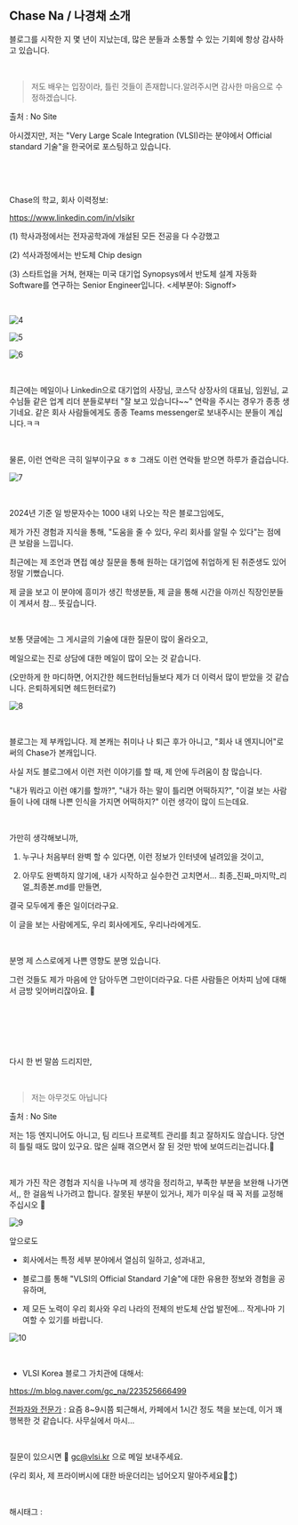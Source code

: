 ## Chase Na / 나경채 소개

블로그를 시작한 지 몇 년이 지났는데, 많은 분들과 소통할 수 있는 기회에 항상 감사하고 있습니다.

​

> 저도 배우는 입장이라, 틀린 것들이 존재합니다.알려주시면 감사한 마음으로 수정하겠습니다.

출처 : No Site

아시겠지만, 저는 "Very Large Scale Integration (VLSI)라는 분야에서 Official standard 기술"을 한국어로 포스팅하고 있습니다.

​

​

Chase의 학교, 회사 이력정보:

https://www.linkedin.com/in/vlsikr

(1) 학사과정에서는 전자공학과에 개설된 모든 전공을 다 수강했고

(2) 석사과정에서는 반도체 Chip design

(3) 스타트업을 거쳐, 현재는 미국 대기업 Synopsys에서 반도체 설계 자동화 Software를 연구하는 Senior Engineer입니다. <세부분야: Signoff>

​

![4](./asset/4.png)

![5](./asset/5.png)

![6](./asset/6.png)

​

최근에는 메일이나 Linkedin으로 대기업의 사장님, 코스닥 상장사의 대표님, 임원님, 교수님들 같은 업계 리더 분들로부터 "잘 보고 있습니다~~" 연락을 주시는 경우가 종종 생기네요. 같은 회사 사람들에게도 종종 Teams messenger로 보내주시는 분들이 계십니다.ㅋㅋ

​

물론, 이런 연락은 극히 일부이구요 ㅎㅎ 그래도 이런 연락들 받으면 하루가 즐겁습니다.

![7](./asset/7.png)

​

2024년 기준 일 방문자수는 1000 내외 나오는 작은 블로그임에도,

제가 가진 경험과 지식을 통해, "도움을 줄 수 있다, 우리 회사를 알릴 수 있다"는 점에 큰 보람을 느낍니다.

최근에는 제 조언과 면접 예상 질문을 통해 원하는 대기업에 취업하게 된 취준생도 있어 정말 기뻤습니다.

제 글을 보고 이 분야에 흥미가 생긴 학생분들, 제 글을 통해 시간을 아끼신 직장인분들이 계셔서 참... 뜻깊습니다.

​

보통 댓글에는 그 게시글의 기술에 대한 질문이 많이 올라오고,

메일으로는 진로 상담에 대한 메일이 많이 오는 것 같습니다.

(오만하게 한 마디하면, 어지간한 헤드헌터님들보다 제가 더 이력서 많이 받았을 것 같습니다. 은퇴하게되면 헤드헌터로?)

![8](./asset/8.png)

​

블로그는 제 부캐입니다. 제 본캐는 취미나 나 퇴근 후가 아니고, "회사 내 엔지니어"로써의 Chase가 본캐입니다.

사실 저도 블로그에서 이런 저런 이야기를 할 때, 제 안에 두려움이 참 많습니다.

"내가 뭐라고 이런 얘기를 할까?", "내가 하는 말이 틀리면 어떡하지?", "이걸 보는 사람들이 나에 대해 나쁜 인식을 가지면 어떡하지?" 이런 생각이 많이 드는데요.

​

가만히 생각해보니까,

1) 누구나 처음부터 완벽 할 수 있다면, 이런 정보가 인터넷에 널려있을 것이고,

2) 아무도 완벽하지 않기에, 내가 시작하고 실수한건 고치면서... 최종_진짜_마지막_리얼_최종본.md를 만들면,

결국 모두에게 좋은 일이더라구요.

이 글을 보는 사람에게도, 우리 회사에게도, 우리나라에게도.

​

분명 제 스스로에게 나쁜 영향도 분명 있습니다.

그런 것들도 제가 마음에 안 담아두면 그만이더라구요. 다른 사람들은 어차피 남에 대해서 금방 잊어버리잖아요. 🥹

​

​

​

다시 한 번 말씀 드리지만,

​

> 저는 아무것도 아닙니다

출처 : No Site

저는 1등 엔지니어도 아니고, 팀 리드나 프로젝트 관리를 최고 잘하지도 않습니다. 당연히 틀릴 때도 많이 있구요. 많은 실패 겪으면서 잘 된 것만 밖에 보여드리는겁니다.🤫

​

제가 가진 작은 경험과 지식을 나누며 제 생각을 정리하고, 부족한 부분을 보완해 나가면서,, 한 걸음씩 나가려고 합니다. 잘못된 부분이 있거나, 제가 미우실 때 꼭 저를 교정해주십시오 🙏

![9](./asset/9.png)

앞으로도

- 회사에서는 특정 세부 분야에서 열심히 일하고, 성과내고,

- 블로그를 통해 "VLSI의 Official Standard 기술"에 대한 유용한 정보와 경험을 공유하며,

- 제 모든 노력이 우리 회사와 우리 나라의 전체의 반도체 산업 발전에… 작게나마 기여할 수 있기를 바랍니다.

![10](./asset/10.png)

​

+ VLSI Korea 블로그 가치관에 대해서:

https://m.blog.naver.com/gc_na/223525666499

[전파자와 전문가](https://m.blog.naver.com/gc_na/223525666499) : 요즘 8~9시쯤 퇴근해서, 카페에서 1시간 정도 책을 보는데, 이거 꽤 행복한 것 같습니다. 사무실에서 마시...

​

질문이 있으시면 💌 gc@vlsi.kr 으로 메일 보내주세요.

(우리 회사, 제 프라이버시에 대한 바운더리는 넘어오지 말아주세요🙂‍↕️)

​

 해시태그 : 